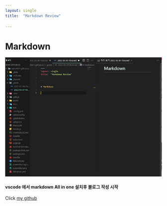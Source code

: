 ```yaml
---
layout: single
title:  "Markdown Review"

---
```


# Markdown

<!-- Image -->
![image description](../images/vscode.PNG)

#### vscode 에서 markdown All in one 설치후 블로그 작성 시작

<!-- link -->
Click [my github](https://github.com/benz9411)


